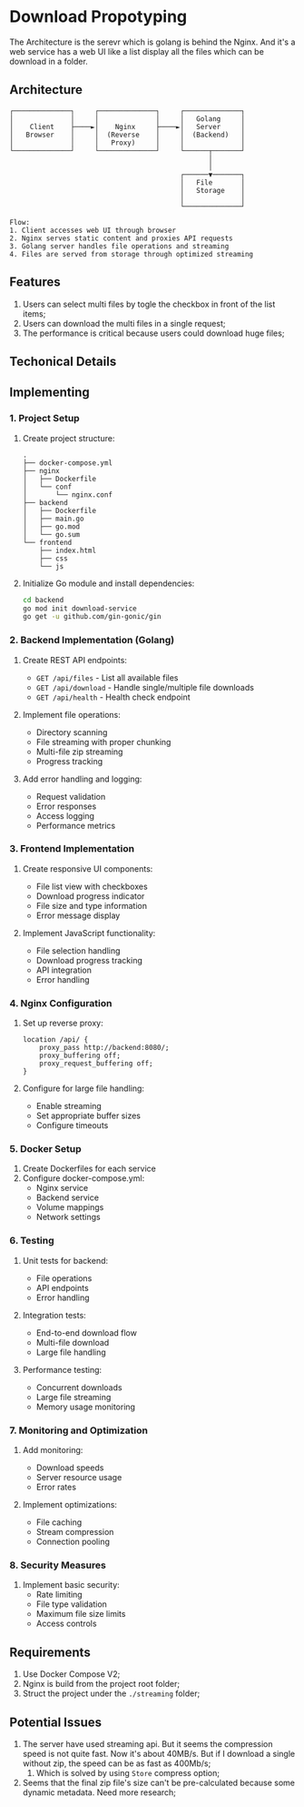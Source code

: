 # Download Propotyping

The Architecture is the serevr which is golang is behind the Nginx. And it's a web service has a web UI like a list display all the files which can be download in a folder. 

## Architecture

```
┌──────────────┐     ┌──────────────┐     ┌──────────────┐
│              │     │              │     │   Golang     │
│    Client    ├────►│    Nginx     ├────►│   Server     │
│   Browser    │     │  (Reverse    │     │  (Backend)   │
│              │     │   Proxy)     │     │              │
└──────────────┘     └──────────────┘     └──────┬───────┘
                                                 │
                                                 │
                                          ┌──────▼───────┐
                                          │   File       │
                                          │   Storage    │
                                          │              │
                                          └──────────────┘

Flow:
1. Client accesses web UI through browser
2. Nginx serves static content and proxies API requests
3. Golang server handles file operations and streaming
4. Files are served from storage through optimized streaming
```

## Features

1. Users can select multi files by togle the checkbox in front of the list items;
2. Users can download the multi files in a single request;
3. The performance is critical because users could download huge files;

## Techonical Details

## Implementing

### 1. Project Setup
1. Create project structure:
   ```
   .
   ├── docker-compose.yml
   ├── nginx
   │   ├── Dockerfile
   │   └── conf
   │       └── nginx.conf
   ├── backend
   │   ├── Dockerfile
   │   ├── main.go
   │   ├── go.mod
   │   └── go.sum
   └── frontend
       ├── index.html
       ├── css
       └── js
   ```

2. Initialize Go module and install dependencies:
   ```bash
   cd backend
   go mod init download-service
   go get -u github.com/gin-gonic/gin
   ```

### 2. Backend Implementation (Golang)
1. Create REST API endpoints:
   - `GET /api/files` - List all available files
   - `GET /api/download` - Handle single/multiple file downloads
   - `GET /api/health` - Health check endpoint

2. Implement file operations:
   - Directory scanning
   - File streaming with proper chunking
   - Multi-file zip streaming
   - Progress tracking

3. Add error handling and logging:
   - Request validation
   - Error responses
   - Access logging
   - Performance metrics

### 3. Frontend Implementation
1. Create responsive UI components:
   - File list view with checkboxes
   - Download progress indicator
   - File size and type information
   - Error message display

2. Implement JavaScript functionality:
   - File selection handling
   - Download progress tracking
   - API integration
   - Error handling

### 4. Nginx Configuration
1. Set up reverse proxy:
   ```nginx
   location /api/ {
       proxy_pass http://backend:8080/;
       proxy_buffering off;
       proxy_request_buffering off;
   }
   ```

2. Configure for large file handling:
   - Enable streaming
   - Set appropriate buffer sizes
   - Configure timeouts

### 5. Docker Setup
1. Create Dockerfiles for each service
2. Configure docker-compose.yml:
   - Nginx service
   - Backend service
   - Volume mappings
   - Network settings

### 6. Testing
1. Unit tests for backend:
   - File operations
   - API endpoints
   - Error handling

2. Integration tests:
   - End-to-end download flow
   - Multi-file download
   - Large file handling

3. Performance testing:
   - Concurrent downloads
   - Large file streaming
   - Memory usage monitoring

### 7. Monitoring and Optimization
1. Add monitoring:
   - Download speeds
   - Server resource usage
   - Error rates

2. Implement optimizations:
   - File caching
   - Stream compression
   - Connection pooling

### 8. Security Measures
1. Implement basic security:
   - Rate limiting
   - File type validation
   - Maximum file size limits
   - Access controls

## Requirements

1. Use Docker Compose V2;
2. Nginx is build from the project root folder;
3. Struct the project under the `./streaming` folder;

## Potential Issues

1. The server have used streaming api. But it seems the compression speed is not quite fast. Now it's about 40MB/s. But if I download a single without zip, the speed can be as fast as 400Mb/s;
   1. Which is solved by using `Store` compress option;
2. Seems that the final zip file's size can't be pre-calculated because some dynamic metadata. Need more research;
